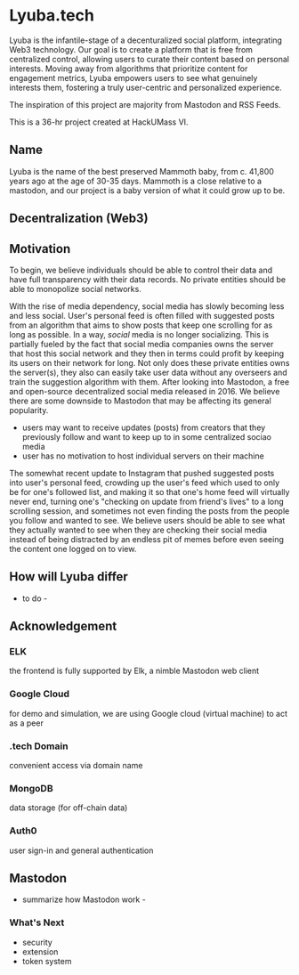 # Lyuba.tech
Lyuba is the infantile-stage of a decenturalized social platform, integrating Web3 technology. Our goal is to create a platform that is free from centralized control, allowing users to curate their content based on personal interests. Moving away from algorithms that prioritize content for engagement metrics, Lyuba empowers users to see what genuinely interests them, fostering a truly user-centric and personalized experience. 

The inspiration of this project are majority from Mastodon and RSS Feeds.

This is a 36-hr project created at HackUMass VI.

## Name
Lyuba is the name of the best preserved Mammoth baby, from c. 41,800 years ago at the age of 30-35 days. 
Mammoth is a close relative to a mastodon, and our project is a baby version of what it could grow up to be.

## Decentralization (Web3)


## Motivation
To begin, we believe individuals should be able to control their data and have full transparency with their data records. No private entities should be able to monopolize social networks.

With the rise of media dependency, social media has slowly becoming less and less social. User's personal feed is often filled with suggested posts from an algorithm that aims to show posts that keep one scrolling for as long as possible. In a way, *social* media is no longer socializing. This is partially fueled by the fact that social media companies owns the server that host this social network and they then in terms could profit by keeping its users on their network for long. Not only does these private entities owns the server(s), they also can easily take user data without any overseers and train the suggestion algorithm with them. 
After looking into Mastodon, a free and open-source decentralized social media released in 2016. We believe there are some downside to Mastodon that may be affecting its general popularity. 
- users may want to receive updates (posts) from creators that they previously follow and want to keep up to in some centralized sociao media
- user has no motivation to host individual servers on their machine

The somewhat recent update to Instagram that pushed suggested posts into user's personal feed, crowding up the user's feed which used to only be for one's followed list, and making it so that one's home feed will virtually never end, turning one's "checking on update from friend's lives" to a long scrolling session, and sometimes not even finding the posts from the people you follow and wanted to see. We believe users should be able to see what they actually wanted to see when they are checking their social media instead of being distracted by an endless pit of memes before even seeing the content one logged on to view. 

## How will Lyuba differ
 - to do -


## Acknowledgement
### ELK
the frontend is fully supported by Elk, a nimble Mastodon web client

### Google Cloud
for demo and simulation, we are using Google cloud (virtual machine) to act as a peer

### .tech Domain
convenient access via domain name

### MongoDB
data storage (for off-chain data)

### Auth0 
user sign-in and general authentication

## Mastodon
 - summarize how Mastodon work -

### What's Next
 - security
 - extension
 - token system
